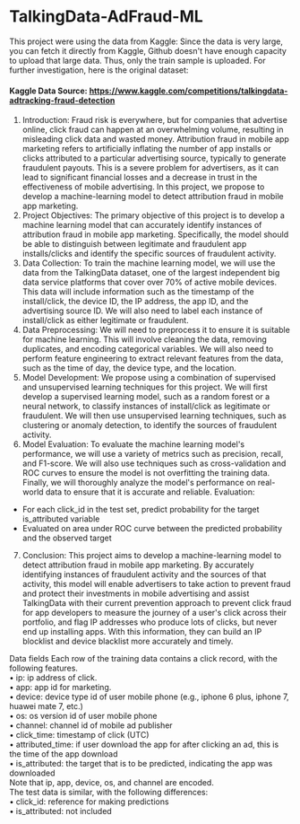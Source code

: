 # TalkingData-AdFraud-ML

This project were using the data from Kaggle:
Since the data is very large, you can fetch it directly from Kaggle, Github doesn't have enough capacity to upload that large data. Thus, only the train sample is uploaded.
For further investigation, here is the original dataset:
#### Kaggle Data Source: https://www.kaggle.com/competitions/talkingdata-adtracking-fraud-detection

1.	Introduction: Fraud risk is everywhere, but for companies that advertise online, click fraud can happen at an overwhelming volume, resulting in misleading click data and wasted money. Attribution fraud in mobile app marketing refers to artificially inflating the number of app installs or clicks attributed to a particular advertising source, typically to generate fraudulent payouts. This is a severe problem for advertisers, as it can lead to significant financial losses and a decrease in trust in the effectiveness of mobile advertising. In this project, we propose to develop a machine-learning model to detect attribution fraud in mobile app marketing.
2.	Project Objectives: The primary objective of this project is to develop a machine learning model that can accurately identify instances of attribution fraud in mobile app marketing. Specifically, the model should be able to distinguish between legitimate and fraudulent app installs/clicks and identify the specific sources of fraudulent activity.
3.	Data Collection: To train the machine learning model, we will use the data from the TalkingData dataset, one of the largest independent big data service platforms that cover over 70% of active mobile devices. This data will include information such as the timestamp of the install/click, the device ID, the IP address, the app ID, and the advertising source ID. We will also need to label each instance of install/click as either legitimate or fraudulent.
4.	Data Preprocessing: We will need to preprocess it to ensure it is suitable for machine learning. This will involve cleaning the data, removing duplicates, and encoding categorical variables. We will also need to perform feature engineering to extract relevant features from the data, such as the time of day, the device type, and the location.
5.	Model Development: We propose using a combination of supervised and unsupervised learning techniques for this project. We will first develop a supervised learning model, such as a random forest or a neural network, to classify instances of install/click as legitimate or fraudulent. We will then use unsupervised learning techniques, such as clustering or anomaly detection, to identify the sources of fraudulent activity.
6.	Model Evaluation: To evaluate the machine learning model's performance, we will use a variety of metrics such as precision, recall, and F1-score. We will also use techniques such as cross-validation and ROC curves to ensure the model is not overfitting the training data. Finally, we will thoroughly analyze the model's performance on real-world data to ensure that it is accurate and reliable.
Evaluation: 
-	For each click_id in the test set, predict probability for the target is_attributed variable
-	Evaluated on area under ROC curve between the predicted probability and the observed target
7.	Conclusion: This project aims to develop a machine-learning model to detect attribution fraud in mobile app marketing. By accurately identifying instances of fraudulent activity and the sources of that activity, this model will enable advertisers to take action to prevent fraud and protect their investments in mobile advertising and assist TalkingData with their current prevention approach to prevent click fraud for app developers to measure the journey of a user's click across their portfolio, and flag IP addresses who produce lots of clicks, but never end up installing apps. With this information, they can build an IP blocklist and device blacklist more accurately and timely.

Data fields
Each row of the training data contains a click record, with the following features. <br>
•	ip: ip address of click. <br>
•	app: app id for marketing. <br>
•	device: device type id of user mobile phone (e.g., iphone 6 plus, iphone 7, huawei mate 7, etc.) <br>
•	os: os version id of user mobile phone <br>
•	channel: channel id of mobile ad publisher <br>
•	click_time: timestamp of click (UTC) <br>
•	attributed_time: if user download the app for after clicking an ad, this is the time of the app download <br>
•	is_attributed: the target that is to be predicted, indicating the app was downloaded <br>
Note that ip, app, device, os, and channel are encoded. <br>
The test data is similar, with the following differences: <br>
•	click_id: reference for making predictions <br>
•	is_attributed: not included <br>
